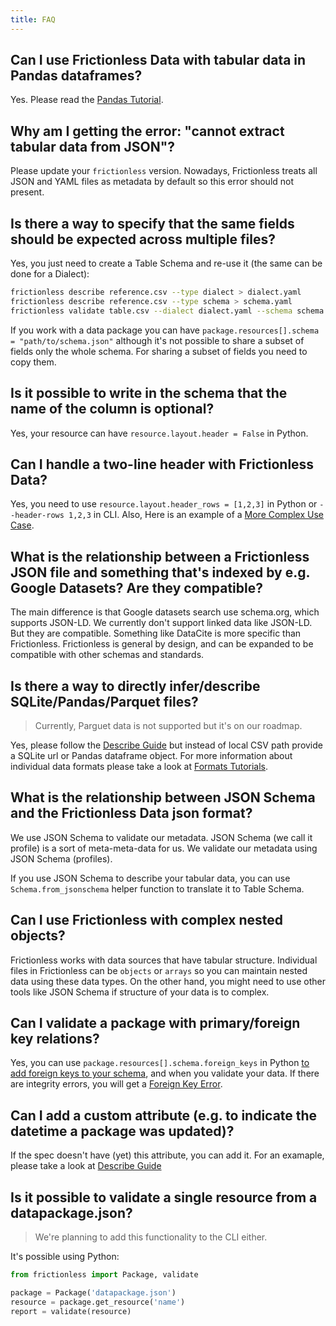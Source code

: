 ```yaml
---
title: FAQ
---
```


## Can I use Frictionless Data with tabular data in Pandas dataframes?

Yes. Please read the [Pandas Tutorial](tutorials/formats/pandas-tutorial.md).

## Why am I getting the error: "cannot extract tabular data from JSON"?

Please update your `frictionless` version. Nowadays, Frictionless treats all JSON and YAML files as metadata by default so this error should not present.

## Is there a way to specify that the same fields should be expected across multiple files?

Yes, you just need to create a Table Schema and re-use it (the same can be done for a Dialect):

```bash title="CLI"
frictionless describe reference.csv --type dialect > dialect.yaml
frictionless describe reference.csv --type schema > schema.yaml
frictionless validate table.csv --dialect dialect.yaml --schema schema.yaml
```

If you work with a data package you can have `package.resources[].schema = "path/to/schema.json"` although it's not possible to share a subset of fields only the whole schema. For sharing a subset of fields you need to copy them.

## Is it possible to write in the schema that the name of the column is optional?

Yes, your resource can have `resource.layout.header = False` in Python.

## Can I handle a two-line header with Frictionless Data?

Yes, you need to use `resource.layout.header_rows = [1,2,3]` in Python or `--header-rows 1,2,3` in CLI. Also, Here is an example of a [More Complex Use Case](https://replit.com/@rollninja/Frictionless-meta-in-the-2nd-row#main.py).

## What is the relationship between a Frictionless JSON file and something that's indexed by e.g. Google Datasets? Are they compatible?

The main difference is that Google datasets search use schema.org, which supports JSON-LD. We currently don't support linked data like JSON-LD. But they are compatible. Something like DataCite is more specific than Frictionless. Frictionless is general by design, and can be expanded to be compatible with other schemas and standards.

## Is there a way to directly infer/describe SQLite/Pandas/Parquet files?

> Currently, Parguet data is not supported but it's on our roadmap.

Yes, please follow the [Describe Guide](guides/describing-data.md) but instead of local CSV path provide a SQLite url or Pandas dataframe object. For more information about individual data formats please take a look at [Formats Tutorials](tutorials/formats/sql-tutorial.md).

## What is the relationship between JSON Schema and the Frictionless Data json format?

We use JSON Schema to validate our metadata. JSON Schema (we call it profile) is a sort of meta-meta-data for us. We validate our metadata using JSON Schema (profiles).

If you use JSON Schema to describe your tabular data, you can use `Schema.from_jsonschema` helper function to translate it to Table Schema.

## Can I use Frictionless with complex nested objects?

Frictionless works with data sources that have tabular structure. Individual files in Frictionless can be `objects` or `arrays` so you can maintain nested data using these data types. On the other hand, you might need to use other tools like JSON Schema if structure of your data is to complex.

## Can I validate a package with primary/foreign key relations?

Yes, you can use `package.resources[].schema.foreign_keys` in Python [to add foreign keys to your schema](guides/describing-data/#describing-a-schema), and when you validate your data. If there are integrity errors, you will get a [Foreign Key Error](references/errors-reference/#foreignkey-error).

## Can I add a custom attribute (e.g. to indicate the datetime a package was updated)?

If the spec doesn't have (yet) this attribute, you can add it. For an examaple, please take a look at [Describe Guide](guides/describing-data#transforming-metadata)

## Is it possible to validate a single resource from a datapackage.json?

> We're planning to add this functionality to the CLI either.

It's possible using Python:

```python title="Python"
from frictionless import Package, validate

package = Package('datapackage.json')
resource = package.get_resource('name')
report = validate(resource)
```

